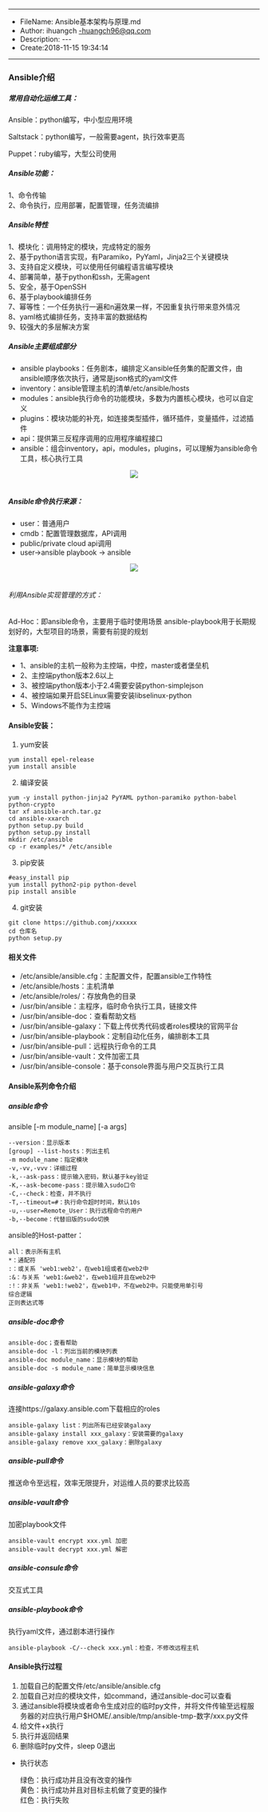 ___
- FileName: Ansible基本架构与原理.md
- Author: ihuangch -huangch96@qq.com
- Description: ---
- Create:2018-11-15 19:34:14
___

### Ansible介绍
##### 常用自动化运维工具：
Ansible：python编写，中小型应用环境  

Saltstack：python编写，一般需要agent，执行效率更高  

Puppet：ruby编写，大型公司使用  


##### Ansible功能：
1、命令传输  
2、命令执行，应用部署，配置管理，任务流编排  

##### Ansible特性
1、模块化：调用特定的模块，完成特定的服务  
2、基于python语言实现，有Paramiko，PyYaml，Jinja2三个关键模块  
3、支持自定义模块，可以使用任何编程语言编写模块  
4、部署简单，基于python和ssh，无需agent  
5、安全，基于OpenSSH  
6、基于playbook编排任务  
7、幂等性：一个任务执行一遍和n遍效果一样，不因重复执行带来意外情况  
8、yaml格式编排任务，支持丰富的数据结构  
9、较强大的多层解决方案

##### Ansible主要组成部分
- ansible playbooks：任务剧本，编排定义ansible任务集的配置文件，由ansible顺序依次执行，通常是json格式的yaml文件
- inventory：ansible管理主机的清单/etc/ansible/hosts
- modules：ansible执行命令的功能模块，多数为内置核心模块，也可以自定义
- plugins：模块功能的补充，如连接类型插件，循环插件，变量插件，过滤插件
- api：提供第三反程序调用的应用程序编程接口
- ansible：组合inventory，api，modules，plugins，可以理解为ansible命令工具，核心执行工具

<div align="center"> <img src="https://github.com/ihuangch/blog/blob/master/Ansible/pic/ansible-arch.png" /> </div><br>

##### Ansible命令执行来源：
- user：普通用户
- cmdb：配置管理数据库，API调用
- public/private cloud api调用
- user->ansible playbook -> ansible

<div align="center"> <img src="https://github.com/ihuangch/blog/blob/master/Ansible/pic/ansible-work.png" /> </div><br>

###### 利用Ansible实现管理的方式：
Ad-Hoc：即ansible命令，主要用于临时使用场景
ansible-playbook用于长期规划好的，大型项目的场景，需要有前提的规划


**注意事项:**
- 1、ansible的主机一般称为主控端，中控，master或者堡垒机
- 2、主控端python版本2.6以上
- 3、被控端python版本小于2.4需要安装python-simplejson
- 4、被控端如果开启SELinux需要安装libselinux-python
- 5、Windows不能作为主控端



#### Ansible安装：
1. yum安装
```
yum install epel-release
yum install ansible
```
2. 编译安装
```
yum -y install python-jinja2 PyYAML python-paramiko python-babel python-crypto
tar xf ansible-arch.tar.gz
cd ansible-xxarch
python setup.py build
python setup.py install
mkdir /etc/ansible
cp -r examples/* /etc/ansible
```
3. pip安装
```
#easy_install pip
yum install python2-pip python-devel
pip install ansible
```
4. git安装
```
git clone https://github.comj/xxxxxx
cd 仓库名
python setup.py 
```

#### 相关文件
- /etc/ansible/ansible.cfg：主配置文件，配置ansible工作特性
- /etc/ansible/hosts：主机清单
- /etc/ansible/roles/：存放角色的目录
- /usr/bin/ansible：主程序，临时命令执行工具，链接文件
- /usr/bin/ansible-doc：查看帮助文档
- /usr/bin/ansible-galaxy：下载上传优秀代码或者roles模块的官网平台
- /usr/bin/ansible-playbook：定制自动化任务，编排剧本工具
- /usr/bin/ansible-pull：远程执行命令的工具
- /usr/bin/ansible-vault：文件加密工具
- /usr/bin/ansible-console：基于console界面与用户交互执行工具


#### Ansible系列命令介绍
##### ansible命令
ansible <host-pattern> [-m module_name] [-a args]  
	
	--version：显示版本
	[group] --list-hosts：列出主机
	-m module_name：指定模块
	-v,-vv,-vvv：详细过程
	-k,--ask-pass：提示输入密码，默认基于key验证
	-K,--ask-become-pass：提示输入sudo口令
	-C,--check：检查，并不执行
	-T,--timeout=#：执行命令超时时间，默认10s
	-u,--user=Remote_User：执行远程命令的用户
	-b,--become：代替旧版的sudo切换

ansible的Host-patter：  

	all：表示所有主机
	*：通配符
	:：或关系 'web1:web2'，在web1组或者在web2中
	:&：与关系 'web1:&web2'，在web1组并且在web2中
	:!：非关系 'web1:!web2'，在web1中，不在web2中。只能使用单引号
	综合逻辑
	正则表达式等


##### ansible-doc命令
	
	ansible-doc；查看帮助
	ansible-doc -l：列出当前的模块列表
	ansible-doc module_name：显示模块的帮助
	ansible-doc -s module_name：简单显示模块信息


##### ansible-galaxy命令
连接https://galaxy.ansible.com下载相应的roles  
	
	ansible-galaxy list：列出所有已经安装galaxy
	ansible-galaxy install xxx_galaxy：安装需要的galaxy
	ansible-galaxy remove xxx_galaxy：删除galaxy

##### ansible-pull命令
推送命令至远程，效率无限提升，对运维人员的要求比较高

##### ansible-vault命令
加密playbook文件

	ansible-vault encrypt xxx.yml 加密
	ansible-vault decrypt xxx.yml 解密

##### ansible-consule命令
交互式工具

##### ansible-playbook命令 
执行yaml文件，通过剧本进行操作

	ansible-playbook -C/--check xxx.yml：检查，不修改远程主机

#### Ansible执行过程
1. 加载自己的配置文件/etc/ansible/ansible.cfg
2. 加载自己对应的模块文件，如command，通过ansible-doc可以查看
3. 通过ansible将模块或者命令生成对应的临时py文件，并将文件传输至远程服务器的对应执行用户$HOME/.ansible/tmp/ansible-tmp-数字/xxx.py文件
4. 给文件+x执行
5. 执行并返回结果
6. 删除临时py文件，sleep 0退出

- 执行状态
	
	
	绿色：执行成功并且没有改变的操作  
	黄色：执行成功并且对目标主机做了变更的操作  
	红色：执行失败  



